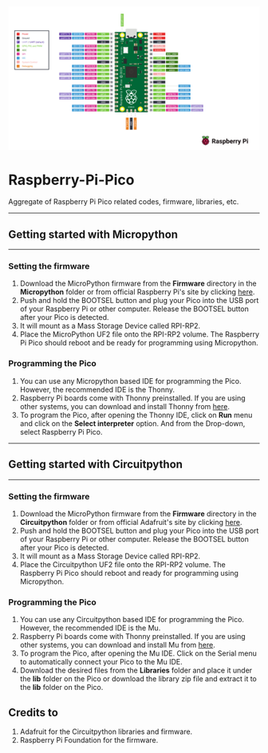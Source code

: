 
![github-small](https://github.com/shivasiddharth/Raspberry-Pi-Pico/blob/main/Raspberry%20Pi%20Pico%20Pinout.png?raw=true)    


# Raspberry-Pi-Pico
 Aggregate of Raspberry Pi Pico related codes, firmware, libraries, etc.      


*************************************
## Getting started with Micropython    
*************************************   

### Setting the firmware    
1. Download the MicroPython firmware from the **Firmware** directory in the **Micropython** folder or from official Raspberry Pi's site by clicking [here](https://www.raspberrypi.org/documentation/pico/getting-started/static/5d8e777377e8dbe23cf36360d6efc727/pico_micropython_20210121.uf2).     
2. Push and hold the BOOTSEL button and plug your Pico into the USB port of your Raspberry Pi or other computer. Release the BOOTSEL button after your Pico is detected.     
3. It will mount as a Mass Storage Device called RPI-RP2.     
4. Place the MicroPython UF2 file onto the RPI-RP2 volume. The Raspberry Pi Pico should reboot and be ready for programming using Micropython.   

### Programming the Pico   
1. You can use any Micropython based IDE for programming the Pico. However, the recommended IDE is the Thonny.     
2. Raspberry Pi boards come with Thonny preinstalled. If you are using other systems, you can download and install Thonny from [here](https://thonny.org).    
3. To program the Pico, after opening the Thonny IDE, click on **Run** menu and click on the **Select interpreter** option. And from the Drop-down, select Raspberry Pi Pico.    



**************************************
## Getting started with Circuitpython     
**************************************    

### Setting the firmware
1. Download the MicroPython firmware from the **Firmware** directory in the **Circuitpython** folder or from official Adafruit's site by clicking [here](https://downloads.circuitpython.org/bin/raspberry_pi_pico/en_US/adafruit-circuitpython-raspberry_pi_pico-en_US-6.2.0-beta.0.uf2).     
2. Push and hold the BOOTSEL button and plug your Pico into the USB port of your Raspberry Pi or other computer. Release the BOOTSEL button after your Pico is detected.     
3. It will mount as a Mass Storage Device called RPI-RP2.     
4. Place the Circuitpython UF2 file onto the RPI-RP2 volume. The Raspberry Pi Pico should reboot and ready for programming using Micropython.   

### Programming the Pico   
1. You can use any Circuitpython based IDE for programming the Pico. However, the recommended IDE is the Mu.     
2. Raspberry Pi boards come with Thonny preinstalled. If you are using other systems, you can download and install Mu from [here](https://codewith.mu).    
3. To program the Pico, after opening the Mu IDE. Click on the Serial menu to automatically connect your Pico to the Mu IDE.   
4. Download the desired files from the **Libraries** folder and place it under the **lib** folder on the Pico or download the library zip file and extract it to the **lib** folder on the Pico.   


## Credits to      
1. Adafruit for the Circuitpython libraries and firmware.  
2. Raspberry Pi Foundation for the firmware.   

